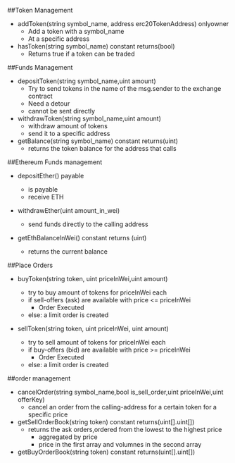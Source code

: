 ##Token Management

* addToken(string symbol_name, address erc20TokenAddress) onlyowner
  * Add a token with a symbol_name
  * At a specific address
* hasToken(string symbol_name) constant returns(bool)
  * Returns true if a token can be traded

##Funds Management

* depositToken(string symbol_name,uint amount)
  * Try to send tokens in the name of the msg.sender to the exchange contract
  * Need a detour
  * cannot be sent directly
* withdrawToken(string symbol_name,uint amount)
  * withdraw amount of tokens
  * send it to a specific address
* getBalance(string symbol_name) constant returns(uint)
  * returns the token balance for the address that calls

##Ethereum Funds management

* depositEther() payable
  * is payable
  * receive ETH

* withdrawEther(uint amount_in_wei)
  * send funds directly to the calling address

* getEthBalanceInWei() constant returns (uint)
  * returns the current balance

##Place Orders

* buyToken(string token, uint priceInWei,uint amount)
  * try to buy amount of tokens for priceInWei each
  * if sell-offers (ask) are available with price <= priceInWei
     * Order Executed
  * else: a limit order is created

* sellToken(string token,  uint priceInWei, uint amount)
  * try to sell amount of tokens for priceInWei each
  * if buy-offers (bid) are available with price >= priceInWei
     * Order Executed
  * else: a limit order is created

##order management

* cancelOrder(string symbol_name,bool is_sell_order,uint priceInWei,uint offerKey)
  * cancel an order from the calling-address for a certain token for a specific price
* getSellOrderBook(string token) constant returns(uint[].uint[])
  * returns the ask orders,ordered from the lowest to the highest price
    * aggregated by price
    * price in the first array and volumnes in the second array
* getBuyOrderBook(string token) constant returns(uint[].uint[])
